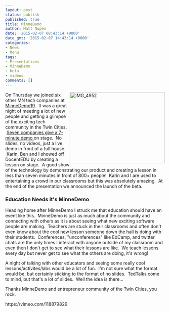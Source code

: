 ```yaml
---
layout: post
status: publish
published: true
title: MinneDemo
author: Matt Nupen
date: '2015-02-07 08:43:14 +0000'
date_gmt: '2015-02-07 14:43:14 +0000'
categories:
- News
- Menu
tags:
- Presentations
- MinneDemo
- beta
- videos
comments: []
---
```

<p><a href="https://docentedu.com/wp-content/uploads/2015/02/IMG_4952.jpg"><img style="float: right" class="alignright size-medium wp-image-647" src="https://docentedu.com/wp-content/uploads/2015/02/IMG_4952-300x225.jpg" alt="IMG_4952" width="300" height="225" /></a>On Thursday we joined six other MN tech companies at <a href="http://minnestar.org/">MinneDemo19</a>.  It was a great night of meeting a lot of new people and getting a glimpse of the exciting tech community in the Twin Cities.  <a href="http://tech.mn/news/2015/02/06/seven-startup-videos-from-minnedemo-19/">Seven companies give a 7-minute demo </a>on stage.  No slides, no videos, just a live demo in front of a full house.  Karin, Ben and I showed off DocentEDU by creating a lesson on stage.  A good show of the technology by demonstrating our product and creating a lesson in less than seven minutes in front of 800+ people!  Karin and I are used to entertaining a crowd in our classrooms but this was absolutely amazing.  At the end of the presentation we announced the launch of the beta.</p>
<h3>Education Needs it's MinneDemo</h3>
<p>Heading home after MinneDemo I struck me that education should have an event like this.  MinneDemo is just as much about the community and connecting with others as it is about seeing what new exciting software people are making.  Teachers are stuck in their classrooms and often don't even know about the cool new lesson someone down the hall is doing with their students.  Conferences, "unconferences" like EdCamp, and twitter chats are the only times I interact with anyone outside of my classroom and even then I don't get to see what their lessons are like.  We teach lessons every day but never get to see what the others are doing, it's wrong!</p>
<p>A night of talking with other educators and seeing some really cool lessons/activites/labs would be a lot of fun.  I'm not sure what the format would be, but certainly sticking to the format of no slides.  TedTalks come to mind, but that's a lot of slides.  Well the idea is there...</p>
<p>Thanks MinneDemo and entrepreneur community of the Twin Cities, you rock.</p>
<p>https://vimeo.com/118879829</p>
<p>&nbsp;</p>
